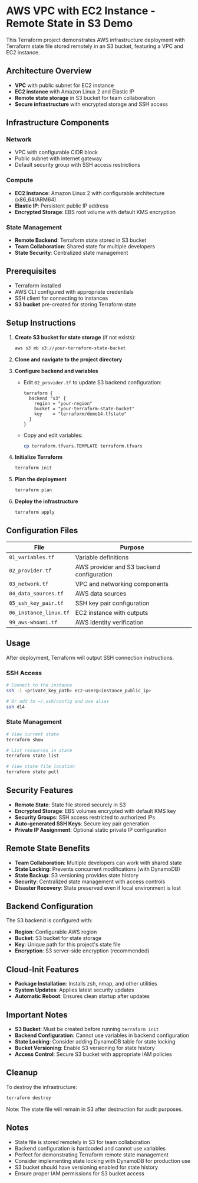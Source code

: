 # AWS VPC with EC2 Instance - Remote State in S3 Demo

This Terraform project demonstrates AWS infrastructure deployment with Terraform state file stored remotely in an S3 bucket, featuring a VPC and EC2 instance.

## Architecture Overview

- **VPC** with public subnet for EC2 instance
- **EC2 instance** with Amazon Linux 2 and Elastic IP
- **Remote state storage** in S3 bucket for team collaboration
- **Secure infrastructure** with encrypted storage and SSH access

## Infrastructure Components

### Network
- VPC with configurable CIDR block
- Public subnet with internet gateway
- Default security group with SSH access restrictions

### Compute
- **EC2 Instance**: Amazon Linux 2 with configurable architecture (x86_64/ARM64)
- **Elastic IP**: Persistent public IP address
- **Encrypted Storage**: EBS root volume with default KMS encryption

### State Management
- **Remote Backend**: Terraform state stored in S3 bucket
- **Team Collaboration**: Shared state for multiple developers
- **State Security**: Centralized state management

## Prerequisites

- Terraform installed
- AWS CLI configured with appropriate credentials
- SSH client for connecting to instances
- **S3 bucket** pre-created for storing Terraform state

## Setup Instructions

1. **Create S3 bucket for state storage** (if not exists):
   ```bash
   aws s3 mb s3://your-terraform-state-bucket
   ```

2. **Clone and navigate to the project directory**

3. **Configure backend and variables**
   - Edit `02_provider.tf` to update S3 backend configuration:
     ```hcl
     terraform {
       backend "s3" {
         region = "your-region"
         bucket = "your-terraform-state-bucket"
         key    = "terraform/demo14.tfstate"
       }
     }
     ```
   
   - Copy and edit variables:
     ```bash
     cp terraform.tfvars.TEMPLATE terraform.tfvars
     ```

4. **Initialize Terraform**
   ```bash
   terraform init
   ```

5. **Plan the deployment**
   ```bash
   terraform plan
   ```

6. **Deploy the infrastructure**
   ```bash
   terraform apply
   ```

## Configuration Files

| File | Purpose |
|------|---------|
| `01_variables.tf` | Variable definitions |
| `02_provider.tf` | AWS provider and S3 backend configuration |
| `03_network.tf` | VPC and networking components |
| `04_data_sources.tf` | AWS data sources |
| `05_ssh_key_pair.tf` | SSH key pair configuration |
| `06_instance_linux.tf` | EC2 instance with outputs |
| `99_aws-whoami.tf` | AWS identity verification |

## Usage

After deployment, Terraform will output SSH connection instructions.

### SSH Access
```bash
# Connect to the instance
ssh -i <private_key_path> ec2-user@<instance_public_ip>

# Or add to ~/.ssh/config and use alias
ssh d14
```

### State Management
```bash
# View current state
terraform show

# List resources in state
terraform state list

# View state file location
terraform state pull
```

## Security Features

- **Remote State**: State file stored securely in S3
- **Encrypted Storage**: EBS volumes encrypted with default KMS key
- **Security Groups**: SSH access restricted to authorized IPs
- **Auto-generated SSH Keys**: Secure key pair generation
- **Private IP Assignment**: Optional static private IP configuration

## Remote State Benefits

- **Team Collaboration**: Multiple developers can work with shared state
- **State Locking**: Prevents concurrent modifications (with DynamoDB)
- **State Backup**: S3 versioning provides state history
- **Security**: Centralized state management with access controls
- **Disaster Recovery**: State preserved even if local environment is lost

## Backend Configuration

The S3 backend is configured with:
- **Region**: Configurable AWS region
- **Bucket**: S3 bucket for state storage
- **Key**: Unique path for this project's state file
- **Encryption**: S3 server-side encryption (recommended)

## Cloud-Init Features

- **Package Installation**: Installs zsh, nmap, and other utilities
- **System Updates**: Applies latest security updates
- **Automatic Reboot**: Ensures clean startup after updates

## Important Notes

- **S3 Bucket**: Must be created before running `terraform init`
- **Backend Configuration**: Cannot use variables in backend configuration
- **State Locking**: Consider adding DynamoDB table for state locking
- **Bucket Versioning**: Enable S3 versioning for state history
- **Access Control**: Secure S3 bucket with appropriate IAM policies

## Cleanup

To destroy the infrastructure:
```bash
terraform destroy
```

Note: The state file will remain in S3 after destruction for audit purposes.

## Notes

- State file is stored remotely in S3 for team collaboration
- Backend configuration is hardcoded and cannot use variables
- Perfect for demonstrating Terraform remote state management
- Consider implementing state locking with DynamoDB for production use
- S3 bucket should have versioning enabled for state history
- Ensure proper IAM permissions for S3 bucket access